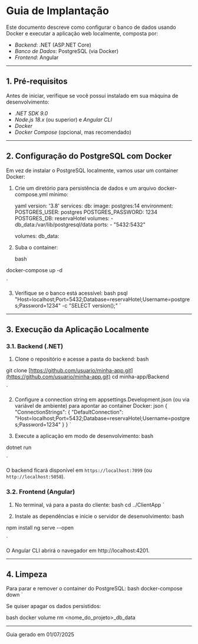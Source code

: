 # Guia de Implantação

Este documento descreve como configurar o banco de dados usando Docker e executar a aplicação web localmente, composta por:

- *Backend*: .NET (ASP.NET Core)
- *Banco de Dados*: PostgreSQL (via Docker)
- *Frontend*: Angular

---

## 1. Pré-requisitos

Antes de iniciar, verifique se você possui instalado em sua máquina de desenvolvimento:

- *.NET SDK 9.0*
- *Node.js 18.x* (ou superior) e *Angular CLI*
- *Docker*
- *Docker Compose* (opcional, mas recomendado)

---

## 2. Configuração do PostgreSQL com Docker

Em vez de instalar o PostgreSQL localmente, vamos usar um container Docker:

1. Crie um diretório para persistência de dados e um arquivo docker-compose.yml mínimo:

   yaml
   version: '3.8'
   services:
     db:
       image: postgres:14
       environment:
         POSTGRES_USER: postgres
         POSTGRES_PASSWORD: 1234
         POSTGRES_DB: reservaHotel
       volumes:
         - db_data:/var/lib/postgresql/data
       ports:
         - "5432:5432"

   volumes:
     db_data:
   

2. Suba o container:

   bash
   

docker-compose up -d

`

3. Verifique se o banco está acessível:
bash
psql "Host=localhost;Port=5432;Database=reservaHotel;Username=postgres;Password=1234" -c "SELECT version();"
`

---

## 3. Execução da Aplicação Localmente

### 3.1. Backend (.NET)

1. Clone o repositório e acesse a pasta do backend:
   bash
   

git clone [https://github.com/usuario/minha-app.git](https://github.com/usuario/minha-app.git) cd minha-app/Backend

`

2. Configure a connection string em appsettings.Development.json (ou via variável de ambiente) para apontar ao container Docker:
json
{
  "ConnectionStrings": {
    "DefaultConnection": "Host=localhost;Port=5432;Database=reservaHotel;Username=postgres;Password=1234"
  }
}
`

3. Execute a aplicação em modo de desenvolvimento:
   bash
   

dotnet run

`

O backend ficará disponível em `https://localhost:7099` (ou `http://localhost:5058`).

### 3.2. Frontend (Angular)

1. No terminal, vá para a pasta do cliente:
bash
cd ../ClientApp
`

2. Instale as dependências e inicie o servidor de desenvolvimento:
   bash
   

npm install ng serve --open

`

O Angular CLI abrirá o navegador em http://localhost:4201.

---

## 4. Limpeza

Para parar e remover o container do PostgreSQL:
bash
docker-compose down
`

Se quiser apagar os dados persistidos:

bash
docker volume rm <nome_do_projeto>_db_data


---

Guia gerado em 01/07/2025
